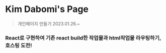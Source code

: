 # Kim Dabomi's Page
> 개인페이지 만들기 2023.01.26.~
### React로 구현하여 기존 react build한 작업물과 html작업물 라우팅하기, 호스팅 도전!
